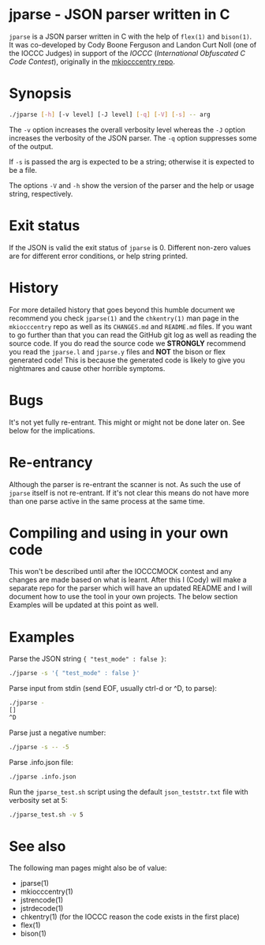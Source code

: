 # jparse - JSON parser written in C

`jparse` is a JSON parser written in C with the help of `flex(1)` and
`bison(1)`. It was co-developed by Cody Boone Ferguson and Landon Curt Noll (one
of the IOCCC Judges) in support of the *IOCCC* (_International Obfuscated C Code
Contest_), originally in the
[mkiocccentry repo](https://github.com/ioccc-src/mkiocccentry).

# Synopsis

```sh
./jparse [-h] [-v level] [-J level] [-q] [-V] [-s] -- arg
```

The `-v` option increases the overall verbosity level whereas the `-J` option
increases the verbosity of the JSON parser. The `-q` option suppresses some of
the output.

If `-s` is passed the arg is expected to be a string; otherwise it is expected
to be a file.

The options `-V` and `-h` show the version of the parser and the help or usage
string, respectively.

# Exit status

If the JSON is valid the exit status of `jparse` is 0. Different non-zero values
are for different error conditions, or help string printed.


# History

For more detailed history that goes beyond this humble document we
recommend you check `jparse(1)` and the `chkentry(1)` man page in the
`mkiocccentry` repo as well as its `CHANGES.md` and `README.md` files. If you
want to go further than that you can read the GitHub git log as well as reading
the source code. If you do read the source code we **STRONGLY** recommend you
read the `jparse.l` and `jparse.y` files and **NOT** the bison or flex generated
code! This is because the generated code is likely to give you nightmares and
cause other horrible symptoms.

# Bugs

It's not yet fully re-entrant. This might or might not be done later on. See
below for the implications.

# Re-entrancy

Although the parser is re-entrant the scanner is not. As such the use of
`jparse` itself is not re-entrant. If it's not clear this means do not have more
than one parse active in the same process at the same time.

# Compiling and using in your own code

This won't be described until after the IOCCCMOCK contest and any changes are
made based on what is learnt. After this I (Cody) will make a separate repo for
the parser which will have an updated README and I will document how to use the
tool in your own projects. The below section Examples will be updated at this
point as well.

# Examples

Parse the JSON string `{ "test_mode" : false }`:

```sh
./jparse -s '{ "test_mode" : false }'
```

Parse input from stdin (send EOF, usually ctrl-d or ^D, to parse):

```sh
./jparse -
[]
^D
```

Parse just a negative number:

```sh
./jparse -s -- -5
```

Parse .info.json file:

```sh
./jparse .info.json
```

Run the `jparse_test.sh` script using the default `json_teststr.txt` file with verbosity set at 5:

```sh
./jparse_test.sh -v 5
```
# See also
       
The following man pages might also be of value:

- jparse(1)
- mkiocccentry(1)
- jstrencode(1)
- jstrdecode(1)
- chkentry(1) (for the IOCCC reason the code exists in the first place)
- flex(1)
- bison(1)

